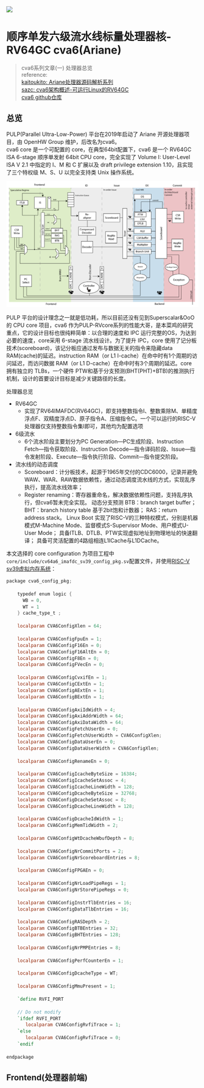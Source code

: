<img src='https://img.shields.io/badge/语言-systemverilog_(IEEE1800_2017)-CAD09D.svg'> 

# 顺序单发六级流水线标量处理器核-RV64GC cva6(Ariane)

> cva6系列文章(一) 处理器总览<br>
> reference:<br>
> [kaitoukito: Ariane处理器源码解析系列](https://zhuanlan.zhihu.com/p/444233485)<br>
> [sazc: cva6架构概述-可运行Linux的RV64GC](https://zhuanlan.zhihu.com/p/380620901)<br>
> [cva6 github仓库](https://github.com/openhwgroup/cva6)

## 总览

PULP(Parallel Ultra-Low-Power) 平台在2019年启动了 Ariane 开源处理器项目，由 OpenHW Group 维护，后改名为cva6。<br>
cva6 core 是一个可配置的 core，在典型64bit配置下，cva6 是一个 RV64GC ISA  6-stage 顺序单发射 64bit CPU core，完全实现了 Volume I: User-Level ISA V 2.1 中指定的 I、M 和 C 扩展以及 draft privilege extension 1.10，且实现了三个特权级 M、S、U 以完全支持类 Unix 操作系统。



![cva6 overview](./image/ariane_overview.png)

PULP 平台的设计理念之一就是低功耗，所以目前还没有见到Superscalar&OoO的 CPU core 项目，cva6 作为PULP-RVcore系列的性能大哥，是本菜鸡的研究重点，它的设计目标也很纯粹简单：以合理的速度和 IPC 运行完整的OS，为达到必要的速度，core采用 6-stage 流水线设计。为了提升 IPC，core 使用了记分板技术(scoreboard)，该记分板应通过发布与数据无关的指令来隐藏data RAM(cache)的延迟。instruction RAM（or L1 I-cache）在命中时有1个周期的访问延迟，而访问数据 RAM（or L1 D-cache）在命中时有3个周期的延迟。core 拥有独立的 TLBs，一个硬件 PTW和基于分支预测(BHT(PHT)+BTB)的推测执行机制，设计的首要设计目标是减少关键路径的长度。

处理器总览

* RV64GC
    * 实现了RV64IMAFDC(RV64GC)，即支持整数指令I、整数乘除M、单精度浮点F、双精度浮点D、原子指令A、压缩指令C。一个可以运行的RISC-V处理器仅支持整数指令集I即可，其他均为配置选项
* 6级流水
    * 6个流水阶段主要划分为PC Generation—PC生成阶段、Instruction Fetch—指令获取阶段、Instruction Decode—指令译码阶段、Issue—指令发射阶段、Execute—指令执行阶段、Commit—指令提交阶段。
* 流水线的动态调度
    * Scoreboard：计分板技术，起源于1965年交付的CDC6000，记录并避免WAW、WAR、RAW数据依赖性，通过动态调度流水线的方式，实现乱序执行，提高流水线效率；
    * Register renaming：寄存器重命名，解决数据依赖性问题，支持乱序执行，但cva6暂未完全实现。
动态分支预测
BTB：branch target buffer；
BHT：branch history table 基于2bit饱和计数器；
RAS：return address stack。
Linux Boot
实现了RISC-V的三种特权模式，分别是机器模式M-Machine Mode、监督模式S-Supervisor Mode、用户模式U-User Mode；
具备ITLB、DTLB、PTW实现虚拟地址到物理地址的快速翻译；
具备可灵活配置的4路组相连L1ICache与L1DCache。


本文选择的 core configuration 为项目工程中`core/include/cv64a6_imafdc_sv39_config_pkg.sv`配置文件，并使用[RISC-V sv39虚拟内存系统](https://zhuanlan.zhihu.com/p/444233485)：
```verilog
package cva6_config_pkg;

    typedef enum logic {
      WB = 0,
      WT = 1
    } cache_type_t ;

    localparam CVA6ConfigXlen = 64;

    localparam CVA6ConfigFpuEn = 1;
    localparam CVA6ConfigF16En = 0;
    localparam CVA6ConfigF16AltEn = 0;
    localparam CVA6ConfigF8En = 0;
    localparam CVA6ConfigFVecEn = 0;

    localparam CVA6ConfigCvxifEn = 1;
    localparam CVA6ConfigCExtEn = 1;
    localparam CVA6ConfigAExtEn = 1;
    localparam CVA6ConfigBExtEn = 1;

    localparam CVA6ConfigAxiIdWidth = 4;
    localparam CVA6ConfigAxiAddrWidth = 64;
    localparam CVA6ConfigAxiDataWidth = 64;
    localparam CVA6ConfigFetchUserEn = 0;
    localparam CVA6ConfigFetchUserWidth = CVA6ConfigXlen;
    localparam CVA6ConfigDataUserEn = 0;
    localparam CVA6ConfigDataUserWidth = CVA6ConfigXlen;

    localparam CVA6ConfigRenameEn = 0;

    localparam CVA6ConfigIcacheByteSize = 16384;
    localparam CVA6ConfigIcacheSetAssoc = 4;
    localparam CVA6ConfigIcacheLineWidth = 128;
    localparam CVA6ConfigDcacheByteSize = 32768;
    localparam CVA6ConfigDcacheSetAssoc = 8;
    localparam CVA6ConfigDcacheLineWidth = 128;

    localparam CVA6ConfigDcacheIdWidth = 1;
    localparam CVA6ConfigMemTidWidth = 2;

    localparam CVA6ConfigWtDcacheWbufDepth = 8;

    localparam CVA6ConfigNrCommitPorts = 2;
    localparam CVA6ConfigNrScoreboardEntries = 8;

    localparam CVA6ConfigFPGAEn = 0;

    localparam CVA6ConfigNrLoadPipeRegs = 1;
    localparam CVA6ConfigNrStorePipeRegs = 0;

    localparam CVA6ConfigInstrTlbEntries = 16;
    localparam CVA6ConfigDataTlbEntries = 16;

    localparam CVA6ConfigRASDepth = 2;
    localparam CVA6ConfigBTBEntries = 32;
    localparam CVA6ConfigBHTEntries = 128;

    localparam CVA6ConfigNrPMPEntries = 8;

    localparam CVA6ConfigPerfCounterEn = 1;

    localparam CVA6ConfigDcacheType = WT;

    localparam CVA6ConfigMmuPresent = 1;

    `define RVFI_PORT

    // Do not modify
    `ifdef RVFI_PORT
       localparam CVA6ConfigRvfiTrace = 1;
    `else
       localparam CVA6ConfigRvfiTrace = 0;
    `endif

endpackage
```

## Frontend(处理器前端)






